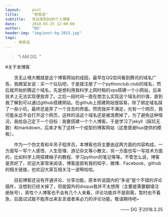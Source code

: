 ```yaml
---
layout:     post
title:      "卷首语"
subtitle:   欢迎来到DG的个人博客
date:       2018-03-25 12:00:00
author:     "DG"
header-img: "img/post-bg-2015.jpg"
tags:
    - 卷首语
---
```


> “I AM DG. ”

#关于本博客

&ensp;&ensp;&ensp;&ensp;贪无止境大概就是这个博客网站的成因，最早在QQ空间看到腾讯的域名广告，我跟室友说：买一个玩玩吧，于是就注册了一个pythonclub.club的域名，然后就开始折腾这个域名，先是想利用我科学上网时租的vps搭建一个小网站，后来技术上无法实现便放弃了。之后一段时间一直在想怎么实现这个域名的价值，直到我了解到可以通过github搭建网站。在github上搭建网站很容易，除了绑定域名踩了一些小坑，最终还是弄了一个丑丑的界面。然而我并不满足，光有一个网页，我可能永远不会打开这个网页，这样的话这个域名还是被浪费掉了，为了避免这种情况，我给自己定下一个目标：我要搭建一个个人博客。于是学习了jekyll（踩坑无数）和markdown，后来才有了这样一个成型的博客网站（这里感谢hux提供的模板）。
    
&ensp;&ensp;&ensp;&ensp;作为一个伪文青和半吊子程序员，本博客也将主要由这两方面的内容构成，一方面写一写个人感悟、人生哲理、游记杂文等小散文，另一方面也写一写技术方面的，比如科学上网搭建梯子的教程、学习python的笔记等等。不管怎么说，博客是弄好了，欢迎大家常来阅读，博客底部有我的知乎、微博、Facebook、github的相关链接，也欢迎大家互相关注一波啊哈哈。
    
&ensp;&ensp;&ensp;&ensp;目前博客还没有开通评论、分享功能，原本听说国内的“多说”是个不错的评论插件，没想到已经关掉了，但是国外的disqus我并不太想用（主要是需要翻墙注册账号），索性个人博客也不会有几个人来看，评论功能并不是刚需，暂时也不着急，后面试试能不能弄出来友言或者来必力的评论功能，敬请期待吧~




<p align="right">—— DG 于2018.3.25</p>
